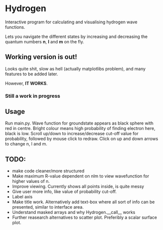 # Hydrogen
Interactive program for calculating and visualising hydrogen wave functions.

Lets you navigate the different states by increasing and decreasing the quantum numbers **n**, **l** and **m** on the fly.

## Working version is out!
Looks quite shit, slow as hell (actually matplotlibs problem), and many features to be added later.

However, **IT WORKS**.

### Still a work in progress

## Usage
Run main.py. Wave function for groundstate appears as black sphere with red in centre. Bright colour means high probability of finding electron here, black is low. Scroll up/down to increase/decrease cut-off value for probability, followed by mouse click to redraw. Click on up and down arrows to change n, l and m.

## TODO:
- make code cleaner/more structured
- Make maximum R-value dependent on nlm to view wavefunction for higher values of n.
- Improve viewing. Currently shows all points inside, is quite messy
- Give user more info, like value of probability cut-off.
- Label axis
- Make title work. Alternatively add text-box where all sort of info can be presented, similar to interface area.
- Understand masked arrays and why Hydrogen.\_\_call__ works
- Further reasearch alternatives to scatter plot. Preferibly a scalar surface plot.